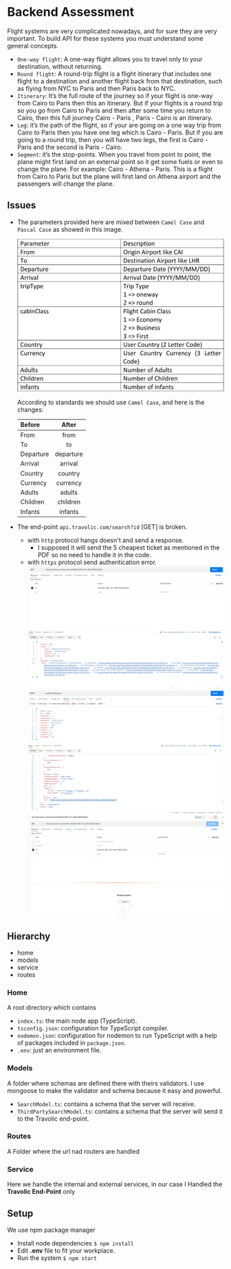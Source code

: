 # Backend Assessment

Flight systems are very complicated nowadays, and for sure they are
very important.
To build API for these systems you must understand some general
concepts.

- `One-way flight`: A one-way flight allows you to travel only to your destination, without returning.
- `Round flight`: A round-trip flight is a flight itinerary that includes one flight to a destination and another flight back from that destination, such as flying from NYC to Paris and then Paris back to NYC.
- `Itinerary`: It’s the full route of the journey so if your flight is one-way from Cairo to Paris then this an itinerary. But if your flights is a round trip so you go from Cairo to Paris and then after some time you return to Cairo, then this full journey Cairo - Paris , Paris - Cairo is an itinerary.
- `Leg`: it’s the path of the flight, so if your are going on a one way trip from Cairo to Paris then you have one leg which is Cairo - Paris. But if you are going to a round trip, then you will have two legs, the first is Cairo - Paris and the second is Paris - Cairo.
- `Segment`: it’s the stop-points. When you travel from point to point, the plane might first land on an external point so it get some fuels or even to change the plane. For example: Cairo - Athena - Paris. This is a flight from Cairo to Paris but the plane will first land on Athena airport and the passengers will change the plane.

## Issues
- The parameters provided here are mixed between `Camel Case` and `Pascal Case` as showed in this image.

    ![](./md-assets/params.png)

    According to standards we should use `Camel Case`, and here is the changes:

    | Before        | After         |
    | ------------- |:-------------:|
    | From          | from          |
    | To            | to            |
    | Departure     | departure     |
    | Arrival       | arrival       |
    | Country       | country       |
    | Currency      | currency      |
    | Adults        | adults        |
    | Children      | children      |
    | Infants       | infants       |

- The end-point `api.travolic.com/search?id` [GET] is broken.
    - with `http` protocol hangs doesn't and send a response.
        - I supposed it will send the 5 cheapest ticket as mentioned in the PDF so no need to handle it in the code.
    - with `https` protocol send authentication error.
    ![](./md-assets/https-get.png)![](./md-assets/http-get1.png)![](./md-assets/http-get2.png)

## Hierarchy
- home
- models
- service
- routes

### Home
 A root directory which contains
- `index.ts`: the main node app (TypeScript).
- `tsconfig.json`: configuration for TypeScript compiler.
- `nodemon.json`: configuration for nodemon to run TypeScript with a help of packages included in `package.json`.
- `.env`: just an environment file.

### Models
A folder where schemas are defined there with theirs validators.
I use mongoose to make the validator and schema because it easy and powerful.
- `SearchModel.ts`: contains a schema that the server will receive.
- `ThirdPartySearchModel.ts`: contains a schema that the server will send it to the Travolic end-point.

### Routes
A Folder where the url nad routers are handled

### Service
Here we handle the internal and external services, in our case I Handled the **Travolic End-Point** only

## Setup

We use npm package manager
- Install node dependencies  `$ npm install`
- Edit **.env** file to fit your workplace.
- Run the system  `$ npm start`
